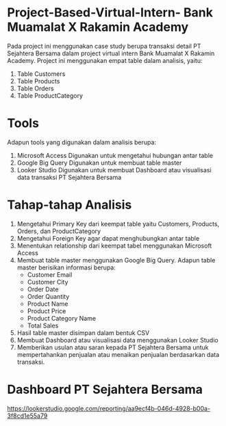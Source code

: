 # Project-Based-Virtual-Intern- Bank Muamalat X Rakamin Academy
Pada project ini menggunakan case study berupa transaksi detail PT Sejahtera Bersama dalam project virtual intern Bank Muamalat X Rakamin Academy. Project ini menggunakan empat table dalam analisis, yaitu:
1. Table Customers
2. Table Products
3. Table Orders
4. Table ProductCategory

# Tools 
Adapun tools yang digunakan dalam analisis berupa:
1. Microsoft Access
   Digunakan untuk mengetahui hubungan antar table
2. Google Big Query
   Digunakan untuk membuat table master
3. Looker Studio
   Digunakan untuk membuat Dashboard atau visualisasi data transaksi PT Sejahtera     Bersama

# Tahap-tahap Analisis
1. Mengetahui Primary Key dari keempat table yaitu Customers, Products, Orders,       dan ProductCategory
2. Mengetahui Foreign Key agar dapat menghubungkan antar table
3. Menentukan relationship dari keempat tabel menggunakan Microsoft Access
4. Membuat table master menggunakan Google Big Query. Adapun table master             berisikan informasi berupa:
   - Customer Email
   - Customer City
   - Order Date
   - Order Quantity
   - Product Name
   - Product Price
   - Product Category Name
   - Total Sales
5.  Hasil table master disimpan dalam bentuk CSV
6.  Membuat Dashboard atau visualisasi data menggunakan Looker Studio
7.  Memberikan usulan atau saran kepada PT Sejahtera Bersama untuk mempertahankan      penjualan atau menaikan penjualan berdasarkan data transaksi.

# Dashboard PT Sejahtera Bersama

https://lookerstudio.google.com/reporting/aa9ecf4b-046d-4928-b00a-3f8cd1e55a79

